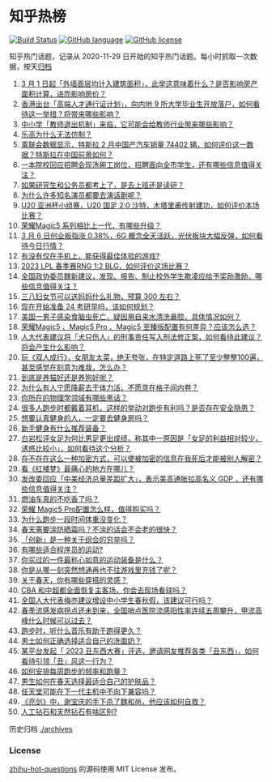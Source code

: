 # 知乎热榜
[![Build Status](https://github.com/ToWeLong/zhihu-hot-questions/workflows/CI/badge.svg)](https://github.com/ToWeLong/zhihu-hot-questions/actions)
[![GitHub language](https://img.shields.io/badge/language-golang-orange.svg)](https://golang.org/)
[![GitHub license](https://img.shields.io/github/license/ToWeLong/zhihu-hot-questions)](https://github.com/ToWeLong/zhihu-hot-questions/blob/main/LICENSE)

知乎热门话题，记录从 2020-11-29 日开始的知乎热门话题。每小时抓取一次数据，按天[归档](./archives)

<!-- BEGIN -->

1. [3 月 1 日起「外墙面层均计入建筑面积」，此举这意味着什么？是否影响房产面积计算，进而影响房价？](https://www.zhihu.com/question/587580594)
1. [香港出台「高端人才通行证计划」，向内地 9 所大学毕业生开放落户，如何看待这一举措？将带来哪些影响？](https://www.zhihu.com/question/587865322)
1. [中小学「教师退出机制」来临，它可能会给教师行业带来哪些影响？](https://www.zhihu.com/question/587883968)
1. [乐高为什么无法仿制？](https://www.zhihu.com/question/35558370)
1. [乘联会数据显示，特斯拉 2 月中国产汽车销量 74402 辆，如何评价这一数据？特斯拉在中国前景如何？](https://www.zhihu.com/question/587344317)
1. [一本院校回应招聘会现洗碗工岗位，招聘面向全市学生，还有哪些信息值得关注？](https://www.zhihu.com/question/587821533)
1. [如果研究生和公务员都考上了，是去上班还是读研？](https://www.zhihu.com/question/587186525)
1. [为什么许多知名演员都要去演话剧呢？](https://www.zhihu.com/question/306573807)
1. [U20 亚洲杯小组赛，U20 国足 2:0 沙特，木塔里甫传射建功，如何评价本场比赛？](https://www.zhihu.com/question/587897032)
1. [荣耀Magic5 系列相比上一代，有哪些升级？](https://www.zhihu.com/question/587917876)
1. [3 月 6 日创业板指涨 0.38%，6G 概念全天活跃，光伏板块大幅反弹，如何看待今日行情？](https://www.zhihu.com/question/587831648)
1. [有没有仅在手机上，能获得最佳体验的游戏?](https://www.zhihu.com/question/580821742)
1. [2023 LPL 春季赛RNG 1:2 BLG，如何评价这场比赛？](https://www.zhihu.com/question/587920246)
1. [全国政协委员魏新建议，发现、报告、制止校外学生欺凌应给予奖励激励，哪些信息值得关注？](https://www.zhihu.com/question/587882090)
1. [三八妇女节可以送妈妈什么礼物，预算 300 左右？](https://www.zhihu.com/question/518668635)
1. [现在开始准备 24 考研早吗，该如何规划？](https://www.zhihu.com/question/543214975)
1. [美国一男子感染食脑虫死亡，疑因用自来水清洗鼻腔，具体情况如何？](https://www.zhihu.com/question/587483178)
1. [荣耀Magic5 、Magic5 Pro 、Magic5 至臻版配置有何差异？应该怎么选？](https://www.zhihu.com/question/587901049)
1. [人大代表建议将「犬只伤人」的刑事责任写入刑法修正案，如何看待此建议？将会产生什么影响？](https://www.zhihu.com/question/587862054)
1. [玩《双人成行》，女朋友太菜，绝无夸张，在特定道路上死了至少整整100遍，甚至感觉在刻意为难我，怎么办？](https://www.zhihu.com/question/452785716)
1. [到底是养猫好还是养狗好呢？](https://www.zhihu.com/question/587301434)
1. [为什么有人宁愿降薪去干体力活，不愿意在格子间内卷？](https://www.zhihu.com/question/586742537)
1. [你所在的物理学领域有哪些黑话？](https://www.zhihu.com/question/410499049)
1. [很多人跑步时都戴着耳机，这样的举动对跑步有利吗？是否存在安全隐患？](https://www.zhihu.com/question/586809191)
1. [想要认真健身的人，一定要去健身房吗？](https://www.zhihu.com/question/586300442)
1. [新手健身有什么推荐装备？](https://www.zhihu.com/question/585793718)
1. [白岩松评女足为何比男足更出成绩，称其中一原因是「女足的利益相对较少，诱惑比较小」，如何看待这个分析？](https://www.zhihu.com/question/587812387)
1. [存不存在这么一种加密方式，可以使被加密的信息在我死后才能被别人解密？](https://www.zhihu.com/question/537535862)
1. [看《红楼梦》最痛心的地方在哪儿？](https://www.zhihu.com/question/64139352)
1. [发改委回应「中美经济总量差距扩大」，表示美高通胀拉高名义 GDP ，还有哪些信息值得关注？](https://www.zhihu.com/question/587830535)
1. [燃油车真的不吃香了吗？](https://www.zhihu.com/question/540151234)
1. [荣耀 Magic5 Pro配置怎么样，值得购买吗？](https://www.zhihu.com/question/554865735)
1. [为什么跑步一段时间体重没变化？](https://www.zhihu.com/question/587072518)
1. [春天需要涂防晒霜吗？不涂的话会不会老的很快？](https://www.zhihu.com/question/585068983)
1. [「创新」是一种关于组合的穷举吗？](https://www.zhihu.com/question/586900112)
1. [有哪些适合程序员的运动?](https://www.zhihu.com/question/587085827)
1. [你买过的一件最称心如意的运动装备是什么？](https://www.zhihu.com/question/586816234)
1. [你是从哪一刻突然想通再也不往游戏里充钱了呢？](https://www.zhihu.com/question/587707802)
1. [关于春天，你有哪些穿搭的灵感？](https://www.zhihu.com/question/584367654)
1. [CBA 和中超都全面恢复主客场，你会去现场看球吗？](https://www.zhihu.com/question/587292907)
1. [全国人大代表梅亦建议增设中小学生春秋假，该建议可行吗？](https://www.zhihu.com/question/587877857)
1. [春季流感发病拐点还未到来，全国哨点医院流感阳性率连续五周攀升，甲流高峰什么时候可以过去？](https://www.zhihu.com/question/587821171)
1. [跑步时，听什么音乐有助于跑得更久？](https://www.zhihu.com/question/587022104)
1. [男士如何正确选择适合自己的洗面奶？](https://www.zhihu.com/question/586325304)
1. [某平台发起「 2023 丑东西大赛」评选，邀请网友推荐各类「丑东西」，如何看待引领「丑」风这一行为？](https://www.zhihu.com/question/587126096)
1. [如何安排每周跑步的频率和跑量？](https://www.zhihu.com/question/586571208)
1. [男生如何在春天选择最适合自己的护肤品？](https://www.zhihu.com/question/584644026)
1. [任天堂可能在下一代主机中不向下兼容吗？](https://www.zhihu.com/question/587070439)
1. [《亮剑》中，谢宝庆的手下杀了魏和尚，他应该如何自救？](https://www.zhihu.com/question/510009620)
1. [人工钻石和天然钻石有啥区别?](https://www.zhihu.com/question/490540516)

<!-- END -->

历史归档 [./archives](./archives)


### License
[zhihu-hot-questions](https://github.com/towelong/zhihu-hot-questions) 的源码使用 MIT License 发布。